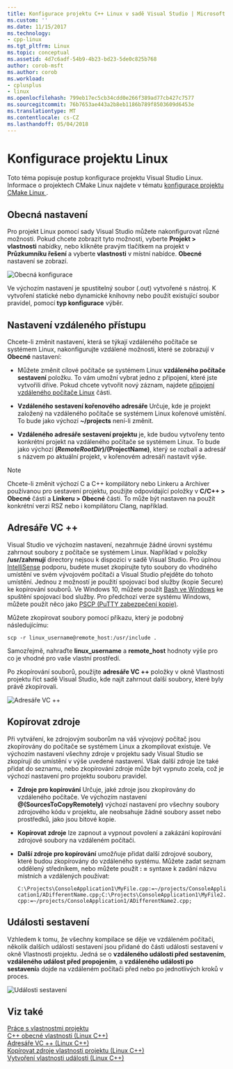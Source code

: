 ```yaml
---
title: Konfigurace projektu C++ Linux v sadě Visual Studio | Microsoft Docs
ms.custom: ''
ms.date: 11/15/2017
ms.technology:
- cpp-linux
ms.tgt_pltfrm: Linux
ms.topic: conceptual
ms.assetid: 4d7c6adf-54b9-4b23-bd23-5de0c825b768
author: corob-msft
ms.author: corob
ms.workload:
- cplusplus
- linux
ms.openlocfilehash: 799eb17ec5cb34cdd0e266f389ad77cb427c7577
ms.sourcegitcommit: 76b7653ae443a2b8eb1186b789f8503609d6453e
ms.translationtype: MT
ms.contentlocale: cs-CZ
ms.lasthandoff: 05/04/2018
---
```

# <a name="configure-a-linux-project"></a>Konfigurace projektu Linux
Toto téma popisuje postup konfigurace projektu Visual Studio Linux. Informace o projektech CMake Linux najdete v tématu [konfigurace projektu CMake Linux ](cmake-linux-project.md).

## <a name="general-settings"></a>Obecná nastavení
Pro projekt Linux pomocí sady Visual Studio můžete nakonfigurovat různé možnosti.  Pokud chcete zobrazit tyto možnosti, vyberte **Projekt > vlastnosti** nabídky, nebo klikněte pravým tlačítkem na projekt v **Průzkumníku řešení** a vyberte **vlastnosti** v místní nabídce. **Obecné** nastavení se zobrazí.

![Obecná konfigurace](media/settings_general.png)

Ve výchozím nastavení je spustitelný soubor (.out) vytvořené s nástroj.  K vytvoření statické nebo dynamické knihovny nebo použít existující soubor pravidel, pomocí **typ konfigurace** výběr.

## <a name="remote-settings"></a>Nastavení vzdáleného přístupu
Chcete-li změnit nastavení, která se týkají vzdáleného počítače se systémem Linux, nakonfigurujte vzdálené možnosti, které se zobrazují v **Obecné** nastavení:

* Můžete změnit cílové počítače se systémem Linux **vzdáleného počítače sestavení** položku.  To vám umožní vybrat jedno z připojení, které jste vytvořili dříve.  Pokud chcete vytvořit nový záznam, najdete [připojení vzdáleného počítače Linux](connect-to-your-remote-linux-computer.md) části.

* **Vzdáleného sestavení kořenového adresáře** Určuje, kde je projekt založený na vzdáleného počítače se systémem Linux kořenové umístění.  To bude jako výchozí **~/projects** není-li změnit.

* **Vzdáleného adresáře sestavení projektu** je, kde budou vytvořeny tento konkrétní projekt na vzdáleného počítače se systémem Linux.  To bude jako výchozí **$(RemoteRootDir)/$(ProjectName)**, který se rozbalí a adresář s názvem po aktuální projekt, v kořenovém adresáři nastavit výše.

> [!NOTE]
> Chcete-li změnit výchozí C a C++ kompilátory nebo Linkeru a Archiver používanou pro sestavení projektu, použijte odpovídající položky v **C/C++ > Obecné** části a **Linkeru > Obecné** části.  To může být nastaven na použít konkrétní verzi RSZ nebo i kompilátoru Clang, například.

## <a name="vc-directories"></a>Adresáře VC ++
Visual Studio ve výchozím nastavení, nezahrnuje žádné úrovni systému zahrnout soubory z počítače se systémem Linux.  Například v položky **/usr/zahrnují** directory nejsou k dispozici v sadě Visual Studio.  Pro úplnou [IntelliSense](/visualstudio/ide/using-intellisense) podporu, budete muset zkopírujte tyto soubory do vhodného umístění ve svém vývojovém počítači a Visual Studio přejděte do tohoto umístění.  Jednou z možností je použití spojovací bod služby (kopie Secure) ke kopírování souborů.  Ve Windows 10, můžete použít [Bash ve Windows](https://msdn.microsoft.com/commandline/wsl/about) ke spuštění spojovací bod služby.  Pro předchozí verze systému Windows, můžete použít něco jako [PSCP (PuTTY zabezpečení kopie)](http://www.chiark.greenend.org.uk/~sgtatham/putty/download.html).

Můžete zkopírovat soubory pomocí příkazu, který je podobný následujícímu:

`scp -r linux_username@remote_host:/usr/include .`

Samozřejmě, nahraďte **linux_username** a **remote_host** hodnoty výše pro co je vhodné pro vaše vlastní prostředí.

Po zkopírování souborů, použijte **adresáře VC ++** položky v okně Vlastnosti projektu říct sadě Visual Studio, kde najít zahrnout další soubory, které byly právě zkopírovali.

![Adresáře VC ++](media/settings_directories.png)

## <a name="copy-sources"></a>Kopírovat zdroje
Při vytváření, ke zdrojovým souborům na váš vývojový počítač jsou zkopírovány do počítače se systémem Linux a zkompilovat existuje.  Ve výchozím nastavení všechny zdroje v projektu sady Visual Studio se zkopírují do umístění v výše uvedené nastavení.  Však další zdroje lze také přidat do seznamu, nebo zkopírování zdroje může být vypnuto zcela, což je výchozí nastavení pro projektu souboru pravidel.

* **Zdroje pro kopírování** Určuje, jaké zdroje jsou zkopírovány do vzdáleného počítače.  Ve výchozím nastavení **@(SourcesToCopyRemotely)** výchozí nastavení pro všechny soubory zdrojového kódu v projektu, ale neobsahuje žádné soubory asset nebo prostředků, jako jsou bitové kopie.

* **Kopírovat zdroje** lze zapnout a vypnout povolení a zakázání kopírování zdrojové soubory na vzdáleném počítači.

* **Další zdroje pro kopírování** umožňuje přidat další zdrojové soubory, které budou zkopírovány do vzdáleného systému.  Můžete zadat seznam oddělený středníkem, nebo můžete použít **: =** syntaxe k zadání názvu místních a vzdálených používat:

  `C:\Projects\ConsoleApplication1\MyFile.cpp:=~/projects/ConsoleApplication1/ADifferentName.cpp;C:\Projects\ConsoleApplication1\MyFile2.cpp:=~/projects/ConsoleApplication1/ADifferentName2.cpp;`

## <a name="build-events"></a>Události sestavení
Vzhledem k tomu, že všechny kompilace se děje ve vzdáleném počítači, několik dalších událostí sestavení jsou přidané do části události sestavení v okně Vlastnosti projektu.  Jedná se o **vzdáleného události před sestavením**, **vzdáleného událost před propojením**, a **vzdáleného události po sestavení**a dojde na vzdáleném počítači před nebo po jednotlivých kroků v proces.

![Události sestavení](media/settings_buildevents.png)

## <a name="see-also"></a>Viz také
[Práce s vlastnostmi projektu](../ide/working-with-project-properties.md)  
[C++ obecné vlastnosti (Linux C++)](../linux/prop-pages/general-linux.md)  
[Adresáře VC ++ (Linux C++)](../linux/prop-pages/directories-linux.md)  
[Kopírovat zdroje vlastnosti projektu (Linux C++)](../linux/prop-pages/copy-sources-project.md)  
[Vytvoření vlastnosti události (Linux C++)](../linux/prop-pages/build-events-linux.md)